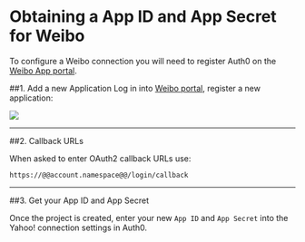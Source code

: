 # Obtaining a App ID and App Secret for Weibo

To configure a Weibo connection you will need to register Auth0 on the [Weibo App portal](http://open.weibo.com/apps).

##1. Add a new Application
Log in into [Weibo portal](http://open.weibo.com/apps), register a new application:

![](//cdn.auth0.com/docs/img/weibo-register-1.png)

---
##2. Callback URLs

When asked to enter OAuth2 callback URLs use:

	https://@@account.namespace@@/login/callback

---
##3. Get your App ID and App Secret

Once the project is created, enter your new `App ID` and `App Secret` into the Yahoo! connection settings in Auth0.
